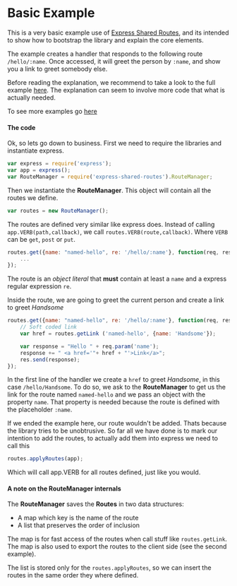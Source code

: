 # Basic Example

This is a very basic example use of [Express Shared Routes](https://github.com/hrajchert/express-shared-routes), and its intended to show how to bootstrap the library and explain the core elements.

The example creates a handler that responds to the following route `/hello/:name`. Once accessed, it will greet the person
by `:name`, and show you a link to greet somebody else.

Before reading the explanation, we recommend to take a look to the full example [here](../1-basic.js). The explanation
can seem to involve more code that what is actually needed.

To see more examples go [here](../README.md)


#### The code

Ok, so lets go down to business. First we need to require the libraries and instantiate express.

```js
var express = require('express');
var app = express();
var RouteManager = require('express-shared-routes').RouteManager;
```

Then we instantiate the <b>RouteManager</b>. This object will contain all the routes we define.

```js
var routes = new RouteManager();
```

The routes are defined very similar like express does. Instead of calling `app.VERB(path,callback)`, we call `routes.VERB(route,callback)`. Where `VERB` can be `get`, `post` or `put`.

```js
routes.get({name: "named-hello", re: '/hello/:name'}, function(req, res){
    ...
});
```

The route is an <i>object literal</i> that <b>must</b> contain at least a `name` and a express regular expression `re`.

Inside the route, we are going to greet the current person and create a link to greet <i>Handsome</i>
```js
routes.get({name: "named-hello", re: '/hello/:name'}, function(req, res){
    // Soft coded link
    var href = routes.getLink ('named-hello', {name: 'Handsome'});

    var response = "Hello " + req.param('name');
    response += " <a href='"+ href + "'>Link</a>";
    res.send(response);
});
```

In the first line of the handler we create a `href` to greet <i>Handsome</i>, in this case `/hello/Handsome`. To do so, we ask to the <b>RouteManager</b> to
get us the link for the route named `named-hello` and we pass an object with the property `name`. That property is needed because
the route is defined with the placeholder `:name`.

If we ended the example here, our route wouldn't be added. Thats because the library tries to be unobtrusive. So far all we have done is to mark our intention to add the routes, to actually add them into express we need to call this

```js
routes.applyRoutes(app);
```

Which will call app.VERB for all routes defined, just like you would.

#### A note on the RouteManager internals
The <b>RouteManager</b> saves the <b>Routes</b> in two data structures:

* A map which key is the name of the route
* A list that preserves the order of inclusion

The map is for fast access of the routes when call stuff like `routes.getLink`. The map is also used to export the routes to the client side (see the second example).

The list is stored only for the `routes.applyRoutes`, so we can insert the routes in the same order they where defined.